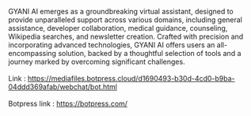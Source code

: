 GYANI AI emerges as a groundbreaking virtual assistant, designed to provide unparalleled support across various domains, including general assistance, developer collaboration, medical guidance, counseling, Wikipedia searches, and newsletter creation. Crafted with precision and incorporating advanced technologies, GYANI AI offers users an all-encompassing solution, backed by a thoughtful selection of tools and a journey marked by overcoming significant challenges.
<br>
<br>
Link : https://mediafiles.botpress.cloud/d1690493-b30d-4cd0-b9ba-04ddd369afab/webchat/bot.html
<br>
<br>
Botpress link : https://botpress.com/
